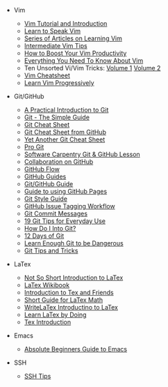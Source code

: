 * Vim
  * [Vim Tutorial and Introduction](http://danielmiessler.com/study/vim/)
  * [Learn to Speak Vim](http://yanpritzker.com/2011/12/16/learn-to-speak-vim-verbs-nouns-and-modifiers/)
  * [Series of Articles on Learning Vim](http://benmccormick.org/tag/learning-vim-in-2014/)
  * [Intermediate Vim Tips](http://ideasintosoftware.com/vim-productivity-tips/)
  * [How to Boost Your Vim Productivity](http://sheerun.net/2014/03/21/how-to-boost-your-vim-productivity/)
  * [Everything You Need To Know About Vim](https://github.com/mhinz/vim-galore)
  * Ten Unsorted Vi/Vim Tricks: [Volume 1](http://blog.terminal.com/vi-tips-and-tricks/) [Volume 2](https://blog.terminal.com/ten-unsorted-vi-vim-tricks-volume-2/)
  * [Vim Cheatsheet](http://vim.rtorr.com/)
  * [Learn Vim Progressively](http://yannesposito.com/Scratch/en/blog/Learn-Vim-Progressively/)
  
* Git/GitHub
  * [A Practical Introduction to Git](http://mrchlblng.me/2014/09/practical-git-introduction/)
  * [Git - The Simple Guide](http://rogerdudler.github.io/git-guide/)
  * [Git Cheat Sheet](http://overapi.com/git/)
  * [Git Cheat Sheet from GitHub](https://github.com/github/training-materials/blob/master/downloads/github-git-cheat-sheet.pdf?raw=true)
  * [Yet Another Git Cheat Sheet](http://www.cheat-sheets.org/saved-copy/git-cheat-sheet.pdf)
  * [Pro Git](http://git-scm.com/book)
  * [Software Carpentry Git & GitHub Lesson](http://software-carpentry.org/v5/novice/git/index.html)
  * [Collaboration on GitHub](https://help.github.com/articles/using-pull-requests)
  * [GitHub Flow](https://guides.github.com/introduction/flow/index.html)
  * [GitHub Guides](https://guides.github.com/)
  * [Git/GitHub Guide](http://kbroman.org/github_tutorial/)
  * [Guide to using GitHub Pages](http://kbroman.org/simple_site/)
  * [Git Style Guide](https://github.com/agis-/git-style-guide)
  * [GitHub Issue Tagging Workflow](https://robinpowered.com/blog/best-practice-system-for-organizing-and-tagging-github-issues/)
  * [Git Commit Messages](http://chris.beams.io/posts/git-commit/)
  * [19 Git Tips for Everyday Use](http://www.alexkras.com/19-git-tips-for-everyday-use/)
  * [How Do I Into Git?](https://gist.github.com/mplewis/a7563c7cb589048a071b)
  * [12 Days of Git](http://vanwilson.info/2016/01/fixing-mistakes-with-git/)
  * [Learn Enough Git to be Dangerous](http://www.learnenough.com/git-tutorial)
  * [Git Tips and Tricks](https://www.algotech.solutions/blog/engineering/git-tips-tricks/)

* LaTex
  * [Not So Short Introduction to LaTex](http://mirror.math.ku.edu/tex-archive/info/lshort/english/lshort.pdf)
  * [LaTex Wikibook](http://en.wikibooks.org/wiki/LaTeX)
  * [Introduction to Tex and Friends](http://heather.cs.ucdavis.edu/~matloff/LaTeX/Malthy.pdf)
  * [Short Guide for LaTex Math](http://heather.cs.ucdavis.edu/~matloff/LaTeX/Downes.pdf)
  * [WriteLaTex Introductino to LaTex](https://www.writelatex.com/blog/7-free-online-introduction-to-latex-course-part-1#.VH5Y_jCJOuY)
  * [Learn LaTex by Doing](http://www.science.uva.nl/onderwijs/lesmateriaal/latex/latexcourse.pdf)
  * [Tex Introduction](http://www.math.uiuc.edu/~hildebr/tex/texintro.pdf)

* Emacs
  * [Absolute Beginners Guide to Emacs](http://www.jesshamrick.com/2012/09/10/absolute-beginners-guide-to-emacs/)

* SSH
  * [SSH Tips](http://felixmilea.com/2015/06/simple-tips-for-making-the-most-out-of-ssh/)
